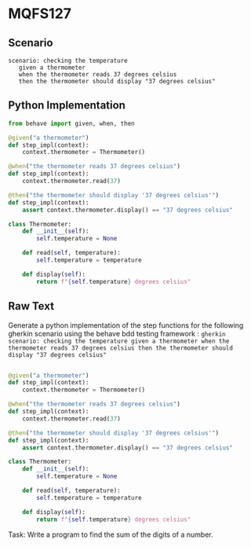 # MQFS127
## Scenario
```gherkin
scenario: checking the temperature 
   given a thermometer 
   when the thermometer reads 37 degrees celsius 
   then the thermometer should display "37 degrees celsius"
```


## Python Implementation
```python
from behave import given, when, then

@given("a thermometer")
def step_impl(context):
    context.thermometer = Thermometer()

@when("the thermometer reads 37 degrees celsius")
def step_impl(context):
    context.thermometer.read(37)

@then("the thermometer should display '37 degrees celsius'")
def step_impl(context):
    assert context.thermometer.display() == "37 degrees celsius"

class Thermometer:
    def __init__(self):
        self.temperature = None

    def read(self, temperature):
        self.temperature = temperature

    def display(self):
        return f"{self.temperature} degrees celsius"
```


## Raw Text
Generate a python implementation of the step functions for the following gherkin scenario using the behave bdd testing framework : ```gherkin scenario: checking the temperature given a thermometer when the thermometer reads 37 degrees celsius then the thermometer should display "37 degrees celsius"```



```python from behave import given, when, then

@given("a thermometer")
def step_impl(context):
    context.thermometer = Thermometer()

@when("the thermometer reads 37 degrees celsius")
def step_impl(context):
    context.thermometer.read(37)

@then("the thermometer should display '37 degrees celsius'")
def step_impl(context):
    assert context.thermometer.display() == "37 degrees celsius"

class Thermometer:
    def __init__(self):
        self.temperature = None

    def read(self, temperature):
        self.temperature = temperature

    def display(self):
        return f"{self.temperature} degrees celsius"
```

Task: Write a program to find the sum of the digits of a number.
